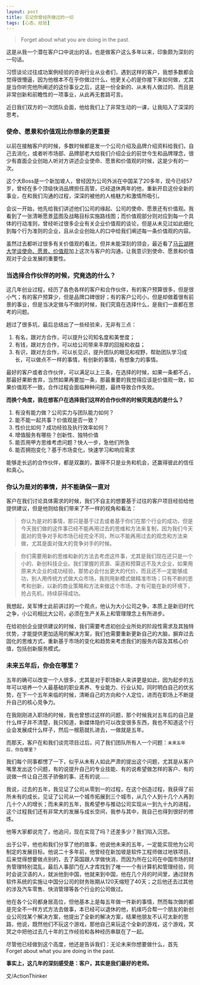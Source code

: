```yaml
---
layout: post
title: 忘记你曾经所做过的一切
tags: [心态，经验]
---
```


> Forget about what you are doing in the past.

这是从我一个潜在客户口中说出的话，也是做客户这么多年以来，印象颇为深刻的一句话。

习惯谈论过往成功案例经验的咨询行业从业者们，遇到这样的客户，我想多数都会觉得很懵逼，因为他根本不在乎你做过什么，他更关心的是你接下来如何做，尤其是当你听完他所阐述的这份事业之后，这是一份全新的、从未有人做过的、而且是非常创新和前瞻性的一项事业，从此再无套路可言。

近日我们双方的一次团队会面，他给我们上了非常生动的一课，让我陷入了深深的思考。

### 使命、愿景和价值观比你想象的更重要 
以前在接触客户的时候，多数时候都是发一个公司介绍及品牌介绍资料给我们，自己去消化，或者听市场部、品牌部老大给我们介绍企业的前世今生和品牌理念，很少有直面企业创始人听对方讲述企业使命、愿景和价值观的时候，这是少有的一次。

这个大Boss是一个新加坡人，曾经因为公司外派在中国呆了20多年，现今已经57岁，曾经在多个顶级快消品牌担任高管，已经退休两年的他，重新开启这份全新的事业，在和我们沟通的过程，深深的被他的人格魅力和激情所吸引。

会议一开始，他先给我们讲述他们公司的缘起、公司的使命、愿景还有价值观。我看到了一张清晰愿景蓝图及战略目标实施路线图；而价值观部分则对应到每一个具体的行动准则，曾经听过很多企业有关企业价值观的谈论，但是从未见过如此细化到每个行为准则的企业，且从企业创始人的口中给我们阐述每一条价值观的内容。

虽然过去都听过很多有关价值观的看法，但并未能深刻的领会，最近看了[马云湖畔大学谈使命、愿景、价值观](http://v.qq.com/x/page/b03438b830w.html)加上这次与客户的沟通，让我意识到使命、愿景和价值观对于企业发展的重要性。

### 当选择合作伙伴的时候，究竟选的什么？
这几年创业过程，经历了各色各样的客户和合作伙伴，有的客户预算很多，但是很小气；有的客户预算少，但是品牌口碑很好；有的客户公司小，但是却做着很有前景的事业，但是当决定做与不做的时候，我们究竟在选择什么，是我们一直都在思考的问题。

趟过了很多坑，最后总结出了一些经验来，无非有三点：

1. 有名，跟对方合作，可以提升公司知名度和美誉度；
2. 有钱，跟对方合作，可以给公司带来丰厚的回报和收益；
3. 有识，跟对方合作，可以长见识，提升团队的眼见和视野，帮助团队学习成长，可以做点不一样的事情，有创新的事情，有想象力的事情。

最好的客户或者合作伙伴，可以满足以上三条，在选择的时候，如果一条都不占，那最好果断舍弃，当然如果再要加一条，那最重要的我觉得应该是价值观一致，如果价值观不一致，合作过程会面临种种问题，最终导致合作失败。

**而换个角度，我在想客户在选择我们这样的合作伙伴的时候究竟选的是什么？**

1. 有没有能力做？公司实力与团队能力如何？
2. 能不能一起共事？价值观是否一致？
3. 性价比如何？成功经验及执行效率如何？
4. 增值服务有哪些？创新性、独特价值
5. 能否用甲方思维考虑问题？快人一步，急他们所急
6. 能否拥抱变化？基于市场变化，快速学习和响应需求

能够走长远的合作伙伴，都是双赢的，赢得不只是业务和机会，还赢得彼此的信任和真心。


### 你认为是对的事情，并不能确保一直对

客户在我们讨论具体需求的时候，我们不自主的想要基于过往的客户项目经验给他提供建议，但是他则给我们带来了不一样的视角和看法：

> 你认为是对的事情，那只是基于过去或者基于你们在那个行业的成功，但是今天我们做的这件事已经不能再用过去的思维和方法来复制，因为我们今天面对的竞争对手和市场已经完全不同，所以不能再用过去的观念和方法来做，尤其是面对强大的竞争对手的时候。

>你们需要用新的思维和新的方法去考虑这件事，尤其是我们现在还只是一个小的、新创科技企业。我们掌握的资源、渠道和预算远不及大企业，如果用原来大企业的成功经验，那势必会付出更大的代价，而且还不一定能够成功，别人用传统方式做大众市场，我则用新模式做精准市场；只有不断的思考和创新，以新的商业策略和方法来做这个市场，才有可能在新的环境下，抢占先机，持续获得成功。

我想起，吴军博士此前讲过的一个观点，他认为大小公司之争，本质上是新旧时代之争，小公司相比大公司，必须在生产关系上和管理理念上有所进步。

在给初创企业提供建议的时候，我们需要考虑初创企业所处的阶段性需求及其独特优势，才能提供更加适用的解决方案，我们也需要重新更新自己的大脑，摒弃过去固化的思维方式，重新基于市场的变化和趋势来考虑我们的服务内容及其核心价值，包括创新服务模式。


### 未来五年后，你会在哪里？

五年的确可以改变一个人很多，尤其是对于职场新人来讲更是如此，因为起步的五年可以培养一个人最基础的职业素养、专业能力、行业认知，同时明白自己的优劣势，在下一个五年来临的时候，清晰自己的方向和个人定位，进而在职场上不断提升自己的核心竞争力。

在我刚刚进入职场的时候，我也曾想过这样的问题，那个时候我对五年后的自己是什么样子并不清楚，我只知道，新媒体隐约可以改变很多东西，我也不知道这个行业会发展成什么样子，然后一根筋就扎进去，一做就是五年。

而那天，客户在和我们谈完项目过后，问了我们团队所有人一个问题：`未来五年后，你在哪里？`

我们每个同事都愣了一下，似乎从未有人如此严肃的提出这个问题，尤其是从客户嘴里发出这个问题，有的说提升自己的专业技能、有的说希望做怎样的客户、有的说做一件让自己孩子骄傲的事、还有的说......

我说，过去的五年，我见证了公司从零到一的过程，在这个创造过程，我获得了前所未有的成长，见证了公司从一个城市拓展到三个城市，从几个人到十几个人再到几十个人的增长；而未来的五年，我希望参与推动公司实现从一到九十九的进程，这个过程我们还有非常大的发展与成长空间，我参与其中，我自己也得到很好的修炼。

他等大家都说完了，他追问，现在实现了吗？还差多少？我们陷入沉思。

出于公平，他也和我们分享了他的故事，他说他未来的五年，一定能实现他为公司制定的发展目标。他说二十多年前，他曾经在新加坡是软件工程师做过地铁项目、后来觉得想要做点别的，去了英国跟人学做快消，而因为所在公司在中国市场的财务管理特别混乱，最后人事部门在人才库找到了唯一一个有计算机和管理经验，同时会说汉语的人，就派他到中国，他就来到中国，他在几个月的时间里，通过财务软件系统的实施让中国分公司的财务账期从120天缩短了40天；之后他还去过其他的涉及汽车零售、快消管理等各个行业的公司做过。

他在各个公司都身居高位，但他基本上是每五年做一件新的事情，然而每次做的都是完全不一样方式方法去做事，本已经可以退休的他，机缘巧合帮一个朋友的新创业公司找某个解决方案，他提出了全新的解决方案，结果他朋友不认可太新的思路，他说，既然他们不玩这个游戏，那他自己来玩这个全新的游戏，这个游戏，冥冥之中把他过去几十年的工作经验和各种经历串联在了一起。

尽管他已经做到这个高度，他还是告诉我们：无论未来你想要做什么，首先Forget about what you are doing in the past.

**事实上，这几年的深刻感受是：客户，其实是我们最好的老师。**


文/ActionThinker 



